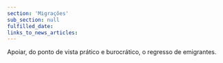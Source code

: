 ```yaml
---
section: 'Migrações'
sub_section: null
fulfilled_date:
links_to_news_articles:
---
```


Apoiar, do ponto de vista prático e burocrático, o regresso de emigrantes.